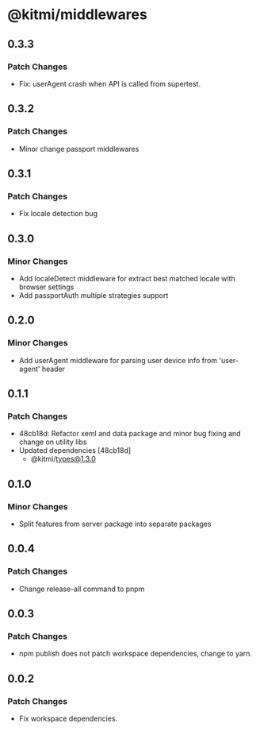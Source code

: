 # @kitmi/middlewares

## 0.3.3

### Patch Changes

-   Fix: userAgent crash when API is called from supertest.

## 0.3.2

### Patch Changes

-   Minor change passport middlewares

## 0.3.1

### Patch Changes

-   Fix locale detection bug

## 0.3.0

### Minor Changes

-   Add localeDetect middleware for extract best matched locale with browser settings
-   Add passportAuth multiple strategies support

## 0.2.0

### Minor Changes

-   Add userAgent middleware for parsing user device info from 'user-agent' header

## 0.1.1

### Patch Changes

-   48cb18d: Refactor xeml and data package and minor bug fixing and change on utility libs
-   Updated dependencies [48cb18d]
    -   @kitmi/types@1.3.0

## 0.1.0

### Minor Changes

-   Split features from server package into separate packages

## 0.0.4

### Patch Changes

-   Change release-all command to pnpm

## 0.0.3

### Patch Changes

-   npm publish does not patch workspace dependencies, change to yarn.

## 0.0.2

### Patch Changes

-   Fix workspace dependencies.
